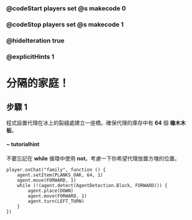### @codeStart players set @s makecode 0
### @codeStop players set @s makecode 1

### @hideIteration true 
### @explicitHints 1


# 分隔的家庭！

## 步驟 1
程式設置代理在冰上的裂縫處建立一座橋。確保代理的庫存中有 **64** 個 **橡木木板**。

#### ~ tutorialhint 
不要忘記在 **while** 循環中使用 **not**。考慮一下你希望代理放置方塊的位置。

```ghost
player.onChat("family", function () {
    agent.setItem(PLANKS_OAK, 64, 1)
    agent.move(FORWARD, 1)
    while (!(agent.detect(AgentDetection.Block, FORWARD))) {
        agent.place(DOWN)
        agent.move(FORWARD, 1)
        agent.turn(LEFT_TURN)
    }
})
```